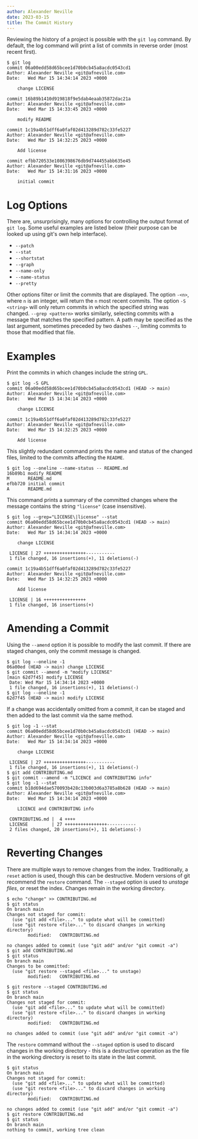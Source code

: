 ```yaml
---
author: Alexander Neville
date: 2023-03-15
title: The Commit History
---
```


Reviewing the history of a project is possible with the `git log`
command. By default, the log command will print a list of commits in
reverse order (most recent first).

```text
$ git log
commit 06a00edd58d65bcee1d70b0cb45a8acdc0543cd1
Author: Alexander Neville <git@afneville.com>
Date:   Wed Mar 15 14:34:14 2023 +0000

    change LICENSE

commit 16b89b1410d919818f9e5dab4eaab35872dac21a
Author: Alexander Neville <git@afneville.com>
Date:   Wed Mar 15 14:33:45 2023 +0000

    modify README

commit 1c19a4b51dff6a0faf02d413289d782c33fe5227
Author: Alexander Neville <git@afneville.com>
Date:   Wed Mar 15 14:32:25 2023 +0000

    Add license

commit efbb720533e1086398676db9d744455abb635e45
Author: Alexander Neville <git@afneville.com>
Date:   Wed Mar 15 14:31:16 2023 +0000

    initial commit
```

# Log Options

There are, unsurprisingly, many options for controlling the output
format of `git log`. Some useful examples are listed below (their
purpose can be looked up using git's own help interface).

- `--patch`
- `--stat`
- `--shortstat`
- `--graph`
- `--name-only`
- `--name-status`
- `--pretty`

Other options filter or limit the commits that are displayed. The option
`-<n>`, where `n` is an integer, will return the `n` most recent
commits. The option `-S <string>` will only return commits in which the
specified string was changed. `--grep <pattern>` works similarly,
selecting commits with a message that matches the specified pattern. A
path may be specified as the last argument, sometimes preceded by two
dashes `--`, limiting commits to those that modified that file.

# Examples

Print the commits in which changes include the string `GPL`.

```text
$ git log -S GPL
commit 06a00edd58d65bcee1d70b0cb45a8acdc0543cd1 (HEAD -> main)
Author: Alexander Neville <git@afneville.com>
Date:   Wed Mar 15 14:34:14 2023 +0000

    change LICENSE

commit 1c19a4b51dff6a0faf02d413289d782c33fe5227
Author: Alexander Neville <git@afneville.com>
Date:   Wed Mar 15 14:32:25 2023 +0000

    Add license
```

This slightly redundant command prints the name and status of the
changed files, limited to the commits affecting the `README`.

```text
$ git log --oneline --name-status -- README.md
16b89b1 modify README
M       README.md
efbb720 initial commit
A       README.md
```

This command prints a summary of the committed changes where the message
contains the string `"license"` (case insensitive).

```text
$ git log --grep="LICENSE\|license" --stat
commit 06a00edd58d65bcee1d70b0cb45a8acdc0543cd1 (HEAD -> main)
Author: Alexander Neville <git@afneville.com>
Date:   Wed Mar 15 14:34:14 2023 +0000

    change LICENSE

 LICENSE | 27 ++++++++++++++++-----------
 1 file changed, 16 insertions(+), 11 deletions(-)

commit 1c19a4b51dff6a0faf02d413289d782c33fe5227
Author: Alexander Neville <git@afneville.com>
Date:   Wed Mar 15 14:32:25 2023 +0000

    Add license

 LICENSE | 16 ++++++++++++++++
 1 file changed, 16 insertions(+)
```

# Amending a Commit

Using the `--amend` option it is possible to modify the last commit. If
there are staged changes, only the commit message is changed.

```text
$ git log --oneline -1
06a00ed (HEAD -> main) change LICENSE
$ git commit --amend -m "modify LICENSE"
[main 62d7f45] modify LICENSE
 Date: Wed Mar 15 14:34:14 2023 +0000
 1 file changed, 16 insertions(+), 11 deletions(-)
$ git log --oneline -1
62d7f45 (HEAD -> main) modify LICENSE
```

If a change was accidentally omitted from a commit, it can be staged and
then added to the last commit via the same method.

```text
$ git log -1 --stat
commit 06a00edd58d65bcee1d70b0cb45a8acdc0543cd1 (HEAD -> main)
Author: Alexander Neville <git@afneville.com>
Date:   Wed Mar 15 14:34:14 2023 +0000

    change LICENSE

 LICENSE | 27 ++++++++++++++++-----------
 1 file changed, 16 insertions(+), 11 deletions(-)
$ git add CONTRIBUTING.md
$ git commit --amend -m "LICENCE and CONTRIBUTING info"
$ git log -1 --stat
commit b18d694dae570093b428c13b003d6a3785a8b628 (HEAD -> main)
Author: Alexander Neville <git@afneville.com>
Date:   Wed Mar 15 14:34:14 2023 +0000

    LICENCE and CONTRIBUTING info

 CONTRIBUTING.md |  4 ++++
 LICENSE         | 27 ++++++++++++++++-----------
 2 files changed, 20 insertions(+), 11 deletions(-)
```

# Reverting Changes

There are multiple ways to remove changes from the index. Traditionally,
a `reset` action is used, though this can be destructive. Modern
versions of git recommend the `restore` command. The `--staged` option
is used to _unstage files_, or reset the index. Changes remain in the
working directory.

```text
$ echo "change" >> CONTRIBUTING.md
$ git status
On branch main
Changes not staged for commit:
  (use "git add <file>..." to update what will be committed)
  (use "git restore <file>..." to discard changes in working directory)
        modified:   CONTRIBUTING.md

no changes added to commit (use "git add" and/or "git commit -a")
$ git add CONTRIBUTING.md
$ git status
On branch main
Changes to be committed:
  (use "git restore --staged <file>..." to unstage)
        modified:   CONTRIBUTING.md

$ git restore --staged CONTRIBUTING.md
$ git status
On branch main
Changes not staged for commit:
  (use "git add <file>..." to update what will be committed)
  (use "git restore <file>..." to discard changes in working directory)
        modified:   CONTRIBUTING.md

no changes added to commit (use "git add" and/or "git commit -a")
```

The `restore` command without the `--staged` option is used to discard
changes in the working directory - this is a destructive operation as
the file in the working directory is reset to its state in the last
commit.

```text
$ git status
On branch main
Changes not staged for commit:
  (use "git add <file>..." to update what will be committed)
  (use "git restore <file>..." to discard changes in working directory)
        modified:   CONTRIBUTING.md

no changes added to commit (use "git add" and/or "git commit -a")
$ git restore CONTRIBUTING.md
$ git status
On branch main
nothing to commit, working tree clean
```
